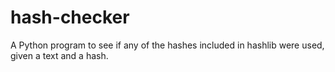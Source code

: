 # hash-checker
A Python program to see if any of the hashes included in hashlib were used, given a text and a hash.
